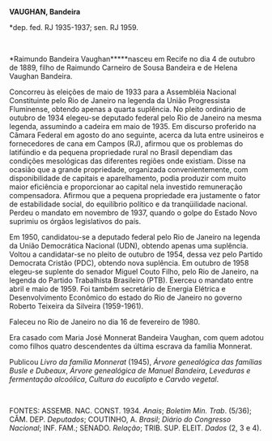 **VAUGHAN, Bandeira**

\*dep. fed. RJ 1935-1937; sen. RJ 1959.

 

*Raimundo Bandeira Vaughan*****nasceu em Recife no dia 4 de outubro de
1889, filho de Raimundo Carneiro de Sousa Bandeira e de Helena Vaughan
Bandeira.

Concorreu às eleições de maio de 1933 para a Assembléia Nacional
Constituinte pelo Rio de Janeiro na legenda da União Progressista
Fluminense, obtendo apenas a quarta suplência. No pleito ordinário de
outubro de 1934 elegeu-se deputado federal pelo Rio de Janeiro na mesma
legenda, assumindo a cadeira em maio de 1935. Em discurso proferido na
Câmara Federal em agosto do ano seguinte, acerca da luta entre usineiros
e fornecedores de cana em Campos (RJ), afirmou que os problemas do
latifúndio e da pequena propriedade rural no Brasil dependiam das
condições mesológicas das diferentes regiões onde existiam. Disse na
ocasião que a grande propriedade, organizada convenientemente, com
disponibilidade de capitais e aparelhamento, podia produzir com muito
maior eficiência e proporcionar ao capital nela investido remuneração
compensadora. Afirmou que a pequena propriedade era justamente o fator
de estabilidade social, do equilíbrio político e da tranqüilidade
nacional. Perdeu o mandato em novembro de 1937, quando o golpe do Estado
Novo suprimiu os órgãos legislativos do país.

Em 1950, candidatou-se a deputado federal pelo Rio de Janeiro na legenda
da União Democrática Nacional (UDN), obtendo apenas uma suplência.
Voltou a candidatar-se no pleito de outubro de 1954, dessa vez pelo
Partido Democrata Cristão (PDC), obtendo nova suplência. Em outubro de
1958 elegeu-se suplente do senador Miguel Couto Filho, pelo Rio de
Janeiro, na legenda do Partido Trabalhista Brasileiro (PTB). Exerceu o
mandato entre abril e maio de 1959. Foi também secretário de Energia
Elétrica e Desenvolvimento Econômico do estado do Rio de Janeiro no
governo Roberto Teixeira da Silveira (1959-1961).

Faleceu no Rio de Janeiro no dia 16 de fevereiro de 1980.

Era casado com Maria José Monnerat Bandeira Vaughan, com quem adotou
como filhos quatro descendentes da última escrava da família Monnerat.

Publicou *Livro da família Monnerat* (1945), *Árvore genealógica das
famílias Busle e Dubeaux*, *Árvore genealógica de Manuel Bandeira*,
*Leveduras e fermentação alcoólica*, *Cultura do eucalipto* e *Carvão
vegetal*.

 

FONTES: ASSEMB. NAC. CONST. 1934. *Anais*; *Boletim Min. Trab*. (5/36);
CÂM. DEP. *Deputados*; COUTINHO, A. *Brasil*; *Diário do Congresso
Nacional*; INF. FAM.; SENADO. *Relação*; TRIB. SUP. ELEIT. *Dados* (2, 3
e 4).

 
